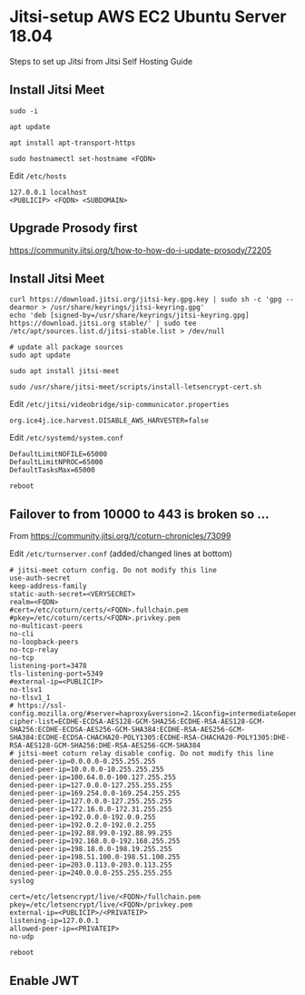 # Jitsi-setup AWS EC2 Ubuntu Server 18.04 
Steps to set up Jitsi from Jitsi Self Hosting Guide

## Install Jitsi Meet

```
sudo -i
```

```
apt update
```

```
apt install apt-transport-https
```

```
sudo hostnamectl set-hostname <FQDN>
```
  
Edit `/etc/hosts`
```
127.0.0.1 localhost
<PUBLICIP> <FQDN> <SUBDOMAIN>
```

## Upgrade Prosody first
https://community.jitsi.org/t/how-to-how-do-i-update-prosody/72205


## Install Jitsi Meet
```
curl https://download.jitsi.org/jitsi-key.gpg.key | sudo sh -c 'gpg --dearmor > /usr/share/keyrings/jitsi-keyring.gpg'
echo 'deb [signed-by=/usr/share/keyrings/jitsi-keyring.gpg] https://download.jitsi.org stable/' | sudo tee /etc/apt/sources.list.d/jitsi-stable.list > /dev/null

# update all package sources
sudo apt update
```

```
sudo apt install jitsi-meet
```

```
sudo /usr/share/jitsi-meet/scripts/install-letsencrypt-cert.sh
```

Edit `/etc/jitsi/videobridge/sip-communicator.properties`
```
org.ice4j.ice.harvest.DISABLE_AWS_HARVESTER=false
```

Edit `/etc/systemd/system.conf`
```
DefaultLimitNOFILE=65000
DefaultLimitNPROC=65000
DefaultTasksMax=65000
```

```
reboot
```

## Failover to from 10000 to 443 is broken so ...
From https://community.jitsi.org/t/coturn-chronicles/73099

Edit `/etc/turnserver.conf` (added/changed lines at bottom)
```
# jitsi-meet coturn config. Do not modify this line
use-auth-secret
keep-address-family
static-auth-secret=<VERYSECRET>
realm=<FQDN>
#cert=/etc/coturn/certs/<FQDN>.fullchain.pem
#pkey=/etc/coturn/certs/<FQDN>.privkey.pem
no-multicast-peers
no-cli
no-loopback-peers
no-tcp-relay
no-tcp
listening-port=3478
tls-listening-port=5349
#external-ip=<PUBLICIP>
no-tlsv1
no-tlsv1_1
# https://ssl-config.mozilla.org/#server=haproxy&version=2.1&config=intermediate&openssl=1.1.0g&guideline=5.4
cipher-list=ECDHE-ECDSA-AES128-GCM-SHA256:ECDHE-RSA-AES128-GCM-SHA256:ECDHE-ECDSA-AES256-GCM-SHA384:ECDHE-RSA-AES256-GCM-SHA384:ECDHE-ECDSA-CHACHA20-POLY1305:ECDHE-RSA-CHACHA20-POLY1305:DHE-RSA-AES128-GCM-SHA256:DHE-RSA-AES256-GCM-SHA384
# jitsi-meet coturn relay disable config. Do not modify this line
denied-peer-ip=0.0.0.0-0.255.255.255
denied-peer-ip=10.0.0.0-10.255.255.255
denied-peer-ip=100.64.0.0-100.127.255.255
denied-peer-ip=127.0.0.0-127.255.255.255
denied-peer-ip=169.254.0.0-169.254.255.255
denied-peer-ip=127.0.0.0-127.255.255.255
denied-peer-ip=172.16.0.0-172.31.255.255
denied-peer-ip=192.0.0.0-192.0.0.255
denied-peer-ip=192.0.2.0-192.0.2.255
denied-peer-ip=192.88.99.0-192.88.99.255
denied-peer-ip=192.168.0.0-192.168.255.255
denied-peer-ip=198.18.0.0-198.19.255.255
denied-peer-ip=198.51.100.0-198.51.100.255
denied-peer-ip=203.0.113.0-203.0.113.255
denied-peer-ip=240.0.0.0-255.255.255.255
syslog

cert=/etc/letsencrypt/live/<FQDN>/fullchain.pem
pkey=/etc/letsencrypt/live/<FQDN>/privkey.pem
external-ip=<PUBLICIP>/<PRIVATEIP>
listening-ip=127.0.0.1
allowed-peer-ip=<PRIVATEIP>
no-udp
```

```
reboot
```
## Enable JWT
